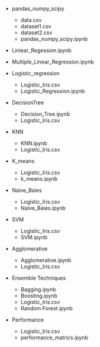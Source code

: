 - pandas_numpy_scipy
  - data.csv
  - dataset1.csv
  - dataset2.csv
  - pandas_numpy_scipy.ipynb

- Liniear_Regession.ipynb

- Multiple_Linear_Regression.ipynb

- Logistic_regression
  - Logistic_Iris.csv
  - Logistic_Regression.ipynb

- DecisionTree
  - Decision_Tree.ipynb
  - Logistic_Iris.csv

- KNN
  - KNN.ipynb
  - Logistic_Iris.csv

- K_means
  - Logistic_Iris.csv
  - k_means.ipynb

- Naive_Baies
  - Logistic_Iris.csv
  - Naive_Baies.ipynb

- SVM
  - Logistic_Iris.csv
  - SVM.ipynb

- Agglomerative
  - Agglomerative.ipynb
  - Logistic_Iris.csv

- Ensemble Techniques
  - Bagging.ipynb
  - Boosting.ipynb
  - Logistic_Iris.csv
  - Random Forest.ipynb

- Performance
  - Logistic_Iris.csv
  - performance_matrics.ipynb

